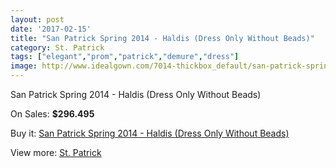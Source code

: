 ```yaml
---
layout: post
date: '2017-02-15'
title: "San Patrick Spring 2014 - Haldis (Dress Only Without Beads)"
category: St. Patrick
tags: ["elegant","prom","patrick","demure","dress"]
image: http://www.idealgown.com/7014-thickbox_default/san-patrick-spring-2014-haldis-dress-only-without-beads.jpg
---
```

San Patrick Spring 2014 - Haldis (Dress Only Without Beads)

On Sales: **$296.495**
<a href="https://www.idealgown.com/en/st-patrick/2991-san-patrick-spring-2014-haldis-dress-only-without-beads.html"><amp-img layout="responsive" width="600" height="600" src="//www.idealgown.com/7014-thickbox_default/san-patrick-spring-2014-haldis-dress-only-without-beads.jpg" alt="San Patrick Spring 2014 - Haldis (Dress Only Without Beads) 0" /></a>
<a href="https://www.idealgown.com/en/st-patrick/2991-san-patrick-spring-2014-haldis-dress-only-without-beads.html"><amp-img layout="responsive" width="600" height="600" src="//www.idealgown.com/7016-thickbox_default/san-patrick-spring-2014-haldis-dress-only-without-beads.jpg" alt="San Patrick Spring 2014 - Haldis (Dress Only Without Beads) 1" /></a>
<a href="https://www.idealgown.com/en/st-patrick/2991-san-patrick-spring-2014-haldis-dress-only-without-beads.html"><amp-img layout="responsive" width="600" height="600" src="//www.idealgown.com/7015-thickbox_default/san-patrick-spring-2014-haldis-dress-only-without-beads.jpg" alt="San Patrick Spring 2014 - Haldis (Dress Only Without Beads) 2" /></a>

Buy it: [San Patrick Spring 2014 - Haldis (Dress Only Without Beads)](https://www.idealgown.com/en/st-patrick/2991-san-patrick-spring-2014-haldis-dress-only-without-beads.html "San Patrick Spring 2014 - Haldis (Dress Only Without Beads)")

View more: [St. Patrick](https://www.idealgown.com/en/36-st-patrick "St. Patrick")